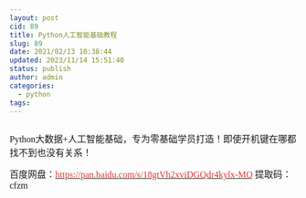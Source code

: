 ```yaml
---
layout: post
cid: 89
title: Python人工智能基础教程
slug: 89
date: 2021/02/13 10:38:44
updated: 2023/11/14 15:51:40
status: publish
author: admin
categories: 
  - python
tags: 
---
```



<div alt="潮男心博客 www.cnx0.com" >
				<p>
	<a class="pics" href="/upload/1/888552/images/20210212/20210212135814711471.png" rel="pics"><img src="http://www.aishoujizy.com/upload/1/888552/images/20210212/20210212135814711471.png" class="scrollLoading" data-url="/upload/1/888552/images/20210212/20210212135814711471.png" alt=""></a> 
</p>
<p>
	<span style='font-size:16px;font-family:"'>Python大数据+人工智能基础，专为零基础学员打造！即使开机键在哪都找不到也没有关系！</span>
</p>
<p>
	<span style="font-size:16px;"><span style="font-family:Microsoft YaHei;">百度网盘：</span><a href="https://pan.baidu.com/s/18gtVh2xviDGQdr4kylx-MQ" target="_blank"><span style='color:#E53333;font-family:"'>https://pan.baidu.com/s/18gtVh2xviDGQdr4kylx-MQ</span></a><span style="font-family:Microsoft YaHei;">&#160;</span></span><span style='font-size:16px;font-family:"'>提取码：cfzm&#160;</span>
</p>			</div>
			